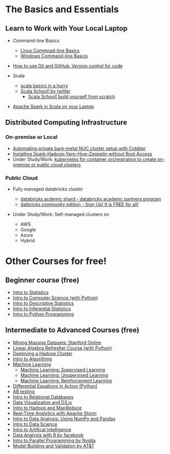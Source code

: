 # The Basics and Essentials

## Learn to Work with Your Local Laptop
* Command-line Basics
	* [Linux Commnad-line Basics](https://www.udacity.com/course/linux-command-line-basics--ud595)
	* [Windows Command-line Bascis](https://www.lynda.com/-tutorials/Windows-command-line-basics/497312/513424-4.html)

* [How to use Git and GitHub: Version control for code](https://www.udacity.com/course/how-to-use-git-and-github--ud775)

* Scala
	* [scala basics in a hurry](http://www.dhgarrette.com/nlpclass/scala/basics.html)
	* [Scala School! by twitter](http://twitter.github.io/scala_school/)
		* [Scala School! build yourself from scratch](https://github.com/twitter/scala_school)

* [Apache Spark in Scala on your Laptop](local/sparkScala/README.md)

## Distributed Computing Infrastructure

### On-premise or Local 

* [Automating private bare-metal NUC cluster setup with Cobbler](onpremise/NUCcluster/README.md)
* [Installing Spark-Hadoop-Yarn-Hive-Zeppelin without Root Access](onpremise/rootless/README.md)
* Under Study/Work: [kubernetes for container orchestration to create on-premise or public cloud clusters](kubernetes/standalone/spark/README.md)

### Public Cloud

* Fully managed databricks cluster
	* [databricks acdemic shard - databricks academc partners program](https://academics.cloud.databricks.com) 
	* [datbricks community edition - Sign Up! It is FREE for all!](https://community.cloud.databricks.com/login.html)

* Under Study/Work: Self-managed clusters on
	* AWS
	* Google
	* Azure
	* Hybrid

# Other Courses for free!

## Beginner course (free)


* [Intro to Statistics](https://www.udacity.com/course/intro-to-statistics--st101)
* [Intro to Computer Science (with Python)](https://www.udacity.com/course/intro-to-computer-science--cs101)
* [Intro to Descriptive Statistics](https://www.udacity.com/course/intro-to-descriptive-statistics--ud827)
* [Intro to Inferential Statistics](https://www.udacity.com/course/intro-to-inferential-statistics--ud201)
* [Intro to Python Programming](https://www.udacity.com/course/programming-foundations-with-python--ud036)

## Intermediate to Advanced Courses (free)
* [Mining Massive Datasets: Stanford Online](http://www.mmds.org/#ver21)
* [Linear Algebra Refresher Course (with Python)](https://www.udacity.com/course/linear-algebra-refresher-course--ud953)
* [Deploying a Hadoop Cluster](https://www.udacity.com/course/deploying-a-hadoop-cluster--ud1000)
* [Intro to Algorithms](https://www.udacity.com/course/intro-to-algorithms--cs215)
* [Machine Learning](https://www.udacity.com/course/machine-learning--ud262)
	* [Machine Learning: Supervised Learning](https://www.udacity.com/course/machine-learning-supervised-learning--ud675)
	* [Machine Learning: Unupervised Learning](https://www.udacity.com/course/machine-learning-unsupervised-learning--ud741)
	* [Machine Learning: Reinforcement Learning](https://www.udacity.com/course/machine-learning-reinforcement-learning--ud820)
* [Differential Equations in Action (Python)](https://www.udacity.com/course/differential-equations-in-action--cs222)
* [AB testing](https://www.udacity.com/course/ab-testing--ud257)
* [Intro to Relational Databases](https://www.udacity.com/course/intro-to-relational-databases--ud197)
* [Data Visualization and D3.js](https://www.udacity.com/course/data-visualization-and-d3js--ud507)
* [Intro to Hadoop and MapReduce](https://www.udacity.com/course/intro-to-hadoop-and-mapreduce--ud617)
* [Real-Time Analytics with Apache Storm](https://www.udacity.com/course/real-time-analytics-with-apache-storm--ud381)
* [Intro to Data Analysis: Using NumPy and Pandas](https://www.udacity.com/course/intro-to-data-analysis--ud170)
* [Intro to Data Science](https://www.udacity.com/course/intro-to-data-science--ud359)
* [Intro to Artifical Intelligence](https://www.udacity.com/course/intro-to-artificial-intelligence--cs271)
* [Data Analysis with R by facebook](https://www.udacity.com/course/data-analysis-with-r--ud651)
* [Intro to Parallel Programming by Nvidia](https://www.udacity.com/course/intro-to-parallel-programming--cs344)
* [Model Building and Validation by AT&T](https://www.udacity.com/course/model-building-and-validation--ud919)





